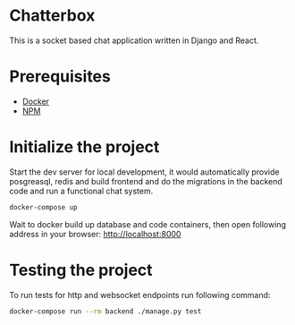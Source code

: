 # Chatterbox
This is a socket based chat application written in Django and React.

# Prerequisites

- [Docker](https://docs.docker.com/v17.12/install/)
- [NPM](https://nodejs.org/en/download/)


# Initialize the project

Start the dev server for local development, it would automatically provide posgreasql, redis and build frontend and do the migrations in the backend code and run a functional chat system.

```bash
docker-compose up
```

Wait to docker build up database and code containers, then open following address in your browser:
[http://localhost:8000](http://localhost:8000)

# Testing the project

To run tests for http and websocket endpoints run following command:

```bash
docker-compose run --rm backend ./manage.py test
```
